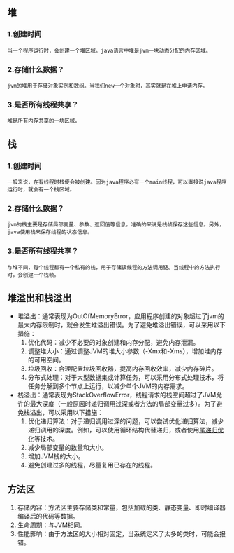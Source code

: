 ## 堆
### 1.创建时间
    当一个程序运行时，会创建一个堆区域。java语言中堆是jvm一块动态分配的内存区域。
### 2.存储什么数据？
    jvm的堆用于存储对象实例和数组。当我们new一个对象时，其实就是在堆上申请内存。
### 3.是否所有线程共享？
    堆是所有内存共享的一块区域，
## 栈
### 1.创建时间
    一般来说，在有线程时栈便会被创建。因为java程序必有一个main线程，可以直接说java程序运行时，就会有一个栈区域。
### 2.存储什么数据？
    jvm的栈主要是存储局部变量、参数、返回值等信息，准确的来说是栈帧保存这些信息。另外，java使用栈来保存线程的状态信息。
### 3.是否所有线程共享？
    与堆不同，每个线程都有一个私有的栈，用于存储该线程的方法调用链。当线程中的方法执行时，会创建一个栈帧。
## 堆溢出和栈溢出
* 堆溢出：通常表现为OutOfMemoryError，应用程序创建的对象超过了jvm的最大内存限制时，就会发生堆溢出错误。为了避免堆溢出错误，可以采用以下措施：
    1. 优化代码：减少不必要的对象创建和内存分配，避免内存泄漏。
    2. 调整堆大小：通过调整JVM的堆大小参数（-Xmx和-Xms），增加堆内存的可用空间。
    3. 垃圾回收：合理配置垃圾回收器，提高内存回收效率，减少内存碎片。
    4. 分布式处理：对于大型数据集或计算任务，可以采用分布式处理技术，将任务分解到多个节点上运行，以减少单个JVM的内存需求。
* 栈溢出：通常表现为StackOverflowError，线程请求的栈空间超过了JVM允许的最大深度（一般原因时递归调用过深或者方法的局部变量过多）。为了避免栈溢出，可以采用以下措施：
    1. 优化递归算法：对于递归调用过深的问题，可以尝试优化递归算法，减少递归调用的深度。例如，可以使用循环结构代替递归，或者使用[尾递归优化](./算法-1.md#尾递归)等技术。
    2. 减少局部变量的数量和大小。
    3. 增加JVM栈的大小。
    4. 避免创建过多的线程，尽量复用已存在的线程。
## 方法区
1. 存储内容：方法区主要存储类和常量，包括加载的类、静态变量、即时编译器编译后的代码等数据。
2. 生命周期：与JVM相同。
3. 性能影响：由于方法区的大小相对固定，当系统定义了太多的类时，可能会报错。
